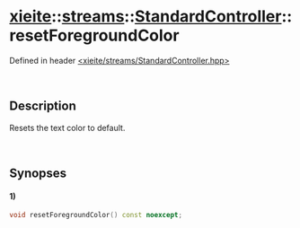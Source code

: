 # [xieite](../../../../../xieite.md)\:\:[streams](../../../../../streams.md)\:\:[StandardController](../../../StandardController.md)\:\:resetForegroundColor
Defined in header [<xieite/streams/StandardController.hpp>](../../../../../../include/xieite/streams/StandardController.hpp)

&nbsp;

## Description
Resets the text color to default.

&nbsp;

## Synopses
#### 1)
```cpp
void resetForegroundColor() const noexcept;
```
